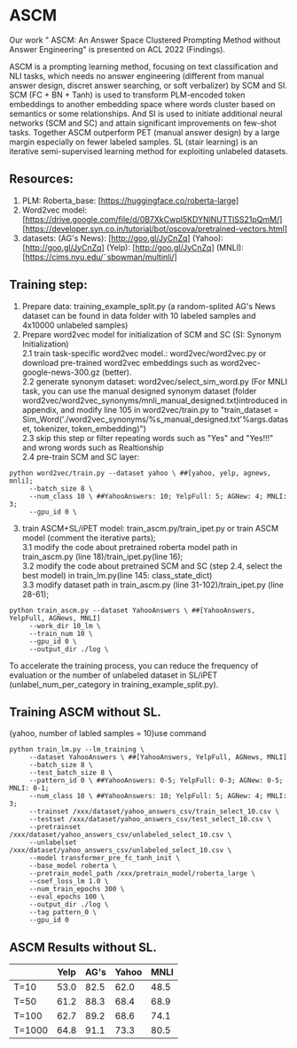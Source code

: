 # ASCM
Our work " ASCM: An Answer Space Clustered Prompting Method without Answer Engineering" is presented on ACL 2022 (Findings).

ASCM is a prompting learning method, focusing on text classification and NLI tasks, which needs no answer engineering (different from manual answer design, discret answer searching, or soft verbalizer) by SCM and SI. SCM (FC + BN + Tanh) is used to transform PLM-encoded token embeddings to another embedding space where words cluster based on semantics or some relationships. And SI is used to initiate additional neural networks (SCM and SC) and attain significant improvements on few-shot tasks. Together ASCM outperform PET (manual answer design) by a large margin especially on fewer labeled samples. SL (stair learning) is an iterative semi-supervised learning method for exploiting unlabeled datasets.

## Resources:
1. PLM: Roberta_base: [https://huggingface.co/roberta-large]
2. Word2vec model: [https://drive.google.com/file/d/0B7XkCwpI5KDYNlNUTTlSS21pQmM/] [https://developer.syn.co.in/tutorial/bot/oscova/pretrained-vectors.html]
3. datasets: (AG's News): [http://goo.gl/JyCnZq]
             (Yahoo): [http://goo.gl/JyCnZq]
             (Yelp): [http://goo.gl/JyCnZq]
             (MNLI): [https://cims.nyu.edu/˜sbowman/multinli/]

## Training step:
1. Prepare data:  training_example_split.py (a random-splited AG's News dataset can be found in data folder with 10 labeled samples and 4x10000 unlabeled samples)
2. Prepare word2vec model for initialization of SCM and SC (SI: Synonym Initialization)  
2.1 train task-specific word2vec model.: word2vec/word2vec.py or download pre-trained word2vec embeddings such as word2vec-google-news-300.gz (better).  
2.2 generate synonym dataset: word2vec/select_sim_word.py (For MNLI task, you can use the manual designed synonym dataset (folder word2vec/word2vec_synonyms/mnli_manual_designed.txt)introduced in appendix, and modify line 105 in word2vec/train.py to "train_dataset = Sim_Word('./word2vec_synonyms/%s_manual_designed.txt'%args.dataset, tokenizer, token_embedding)")  
2.3 skip this step or filter repeating words such as "Yes" and "Yes!!!" and wrong words such as Realtionship  
2.4 pre-train SCM and SC layer: 
```
python word2vec/train.py --dataset yahoo \ ##[yahoo, yelp, agnews, mnli];
     --batch_size 8 \
     --num_class 10 \ ##YahooAnswers: 10; YelpFull: 5; AGNew: 4; MNLI: 3;
     --gpu_id 0 \
```

3. train ASCM+SL/iPET model: train_ascm.py/train_ipet.py or train ASCM model (comment the iterative parts);  
3.1 modify the code about pretrained roberta model path in train_ascm.py (line 18)/train_ipet.py(line 16);   
3.2 modify the code about pretrained SCM and SC (step 2.4, select the best model) in train_lm.py(line 145: class_state_dict)  
3.3 modify dataset path in train_ascm.py (line 31-102)/train_ipet.py (line 28-61);   

```
python train_ascm.py --dataset YahooAnswers \ ##[YahooAnswers, YelpFull, AGNews, MNLI]
     --work_dir 10_lm \
     --train_num 10 \
     --gpu_id 0 \
     --output_dir ./log \
```
To accelerate the training process, you can reduce the frequency of evaluation or the number of unlabeled dataset in SL/iPET (unlabel_num_per_category in training_example_split.py).

## Training ASCM without SL.
(yahoo, number of labled samples = 10)use command 

```
python train_lm.py --lm_training \
     --dataset YahooAnswers \ ##[YahooAnswers, YelpFull, AGNews, MNLI]
     --batch_size 8 \
     --test_batch_size 8 \
     --pattern_id 0 \ ##YahooAnswers: 0-5; YelpFull: 0-3; AGNew: 0-5; MNLI: 0-1;
     --num_class 10 \ ##YahooAnswers: 10; YelpFull: 5; AGNew: 4; MNLI: 3;
     --trainset /xxx/dataset/yahoo_answers_csv/train_select_10.csv \
     --testset /xxx/dataset/yahoo_answers_csv/test_select_10.csv \
     --pretrainset /xxx/dataset/yahoo_answers_csv/unlabeled_select_10.csv \
     --unlabelset /xxx/dataset/yahoo_answers_csv/unlabeled_select_10.csv \
     --model transformer_pre_fc_tanh_init \
     --base_model roberta \
     --pretrain_model_path /xxx/pretrain_model/roberta_large \
     --coef_loss_lm 1.0 \
     --num_train_epochs 300 \
     --eval_epochs 100 \
     --output_dir ./log \
     --tag pattern_0 \
     --gpu_id 0
```
## ASCM Results without SL.
|                   | Yelp | AG's | Yahoo | MNLI |
|  ---------------  | -----------  | ------------- | ------------ | ------------- |
| T=10              | 53.0 | 82.5 | 62.0 | 48.5 |
| T=50              | 61.2 | 88.3 | 68.4 | 68.9 |
| T=100              | 62.7 | 89.2 | 68.6 | 74.1 |
| T=1000              | 64.8 | 91.1 | 73.3 | 80.5 |
